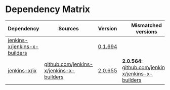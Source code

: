 # Dependency Matrix

Dependency | Sources | Version | Mismatched versions
---------- | ------- | ------- | -------------------
[jenkins-x/jenkins-x-builders](https://github.com/jenkins-x/jenkins-x-builders.git) |  | [0.1.694]() | 
[jenkins-x/jx](https://github.com/jenkins-x/jx.git) | [github.com/jenkins-x/jenkins-x-builders](https://github.com/jenkins-x/jenkins-x-builders) | [2.0.655](https://github.com/jenkins-x/jx/releases/tag/v2.0.655) | **2.0.564**: [github.com/jenkins-x/jenkins-x-builders](https://github.com/jenkins-x/jenkins-x-builders)
